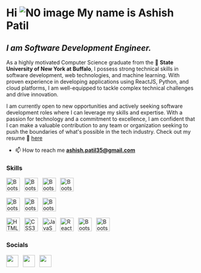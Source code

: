 Hi ![N0 image](https://user-images.githubusercontent.com/18350557/176309783-0785949b-9127-417c-8b55-ab5a4333674e.gif) My name is Ashish Patil
========================================================================================================================================


*I am Software Development Engineer.*
------------------------------------
As a highly motivated Computer Science graduate from the 🏫 **State University of New York at Buffalo**, I possess strong technical skills in software development, web technologies, and machine learning. With proven experience in developing applications using ReactJS, Python, and cloud platforms, I am well-equipped to tackle complex technical challenges and drive innovation. 

I am currently open to new opportunities and actively seeking software development roles where I can leverage my skills and expertise. With a passion for technology and a commitment to excellence, I am confident that I can make a valuable contribution to any team or organization seeking to push the boundaries of what's possible in the tech industry. Check out my resume 📝 [here](https://github.com/ashishp911/ashishp911/files/11227478/Ashish.Patil.Resume.o2.pdf)

- 📫 How to reach me **ashish.patil35@gmail.com**

### Skills

<p align="left">
<a href="https://www.programiz.com/c-programming" target="_blank" rel="noreferrer"><img src="https://user-images.githubusercontent.com/62334020/231622346-50919f57-0c7b-4cc9-af6d-cba2fb0a4f15.png" width="36" height="36" alt="Bootstrap" /></a> &nbsp; 
 <a href="https://www.programiz.com/cpp-programming" target="_blank" rel="noreferrer"><img src="https://user-images.githubusercontent.com/62334020/231622370-6adf056c-9734-4392-9cc2-1911a2a60448.png" width="36" height="36" alt="Bootstrap" /></a> &nbsp; 
<a href="https://dev.java/" target="_blank" rel="noreferrer"><img src="https://user-images.githubusercontent.com/62334020/231622575-b30ecd8d-4cc5-4c91-8bd6-7033b60e0c54.png" width="36" height="36" alt="Bootstrap" /></a> &nbsp; 
<a href="https://www.python.org/" target="_blank" rel="noreferrer"><img src="https://user-images.githubusercontent.com/62334020/231620964-9fc05d92-5c5f-4ad4-98cb-c2d56472b5c0.png" width="36" height="36" alt="Bootstrap" /></a> &nbsp;
 
 <a href="https://www.w3schools.com/sql/" target="_blank" rel="noreferrer"><img src="https://user-images.githubusercontent.com/62334020/231624694-0cb4a55b-f3fb-49e0-8cf6-cae550c97cb7.png" width="36" height="36" alt="Bootstrap" /></a> &nbsp; 
<a href="https://www.mongodb.com/" target="_blank" rel="noreferrer"><img src="https://user-images.githubusercontent.com/62334020/231624191-9e24c4f1-d00c-4e2a-9252-8d194888605d.png" width="36" height="36" alt="Bootstrap" /></a> &nbsp; 
<a href="https://www.postgresql.org/" target="_blank" rel="noreferrer"><img src="https://user-images.githubusercontent.com/62334020/231624192-80776a44-cf24-4362-bdee-d8c0c9213afa.png" width="36" height="36" alt="Bootstrap" /></a> &nbsp; 

 <a href="https://developer.mozilla.org/en-US/docs/Glossary/HTML5" target="_blank" rel="noreferrer"><img src="https://raw.githubusercontent.com/danielcranney/readme-generator/main/public/icons/skills/html5-colored.svg" width="36" height="36" alt="HTML5" /></a> &nbsp;
<a href="https://www.w3.org/TR/CSS/#css" target="_blank" rel="noreferrer"><img src="https://raw.githubusercontent.com/danielcranney/readme-generator/main/public/icons/skills/css3-colored.svg" width="36" height="36" alt="CSS3" /></a> &nbsp;
<a href="https://developer.mozilla.org/en-US/docs/Web/JavaScript" target="_blank" rel="noreferrer"><img src="https://raw.githubusercontent.com/danielcranney/readme-generator/main/public/icons/skills/javascript-colored.svg" width="36" height="36" alt="JavaScript" /></a> &nbsp;
<a href="https://reactjs.org/" target="_blank" rel="noreferrer"><img src="https://raw.githubusercontent.com/danielcranney/readme-generator/main/public/icons/skills/react-colored.svg" width="36" height="36" alt="React" /></a> &nbsp; 
 <a href="https://getbootstrap.com/" target="_blank" rel="noreferrer"><img src="https://raw.githubusercontent.com/danielcranney/readme-generator/main/public/icons/skills/bootstrap-colored.svg" width="36" height="36" alt="Bootstrap" /></a> &nbsp; 
 <a href="[https://getbootstrap.com/](https://nodejs.org/en)" target="_blank" rel="noreferrer"><img src="https://user-images.githubusercontent.com/62334020/231623992-b7039870-5853-4925-99c6-34b15546770b.png" width="36" height="36" alt="Bootstrap" /></a> &nbsp; 


### Socials

<p align="left"> <a href="https://www.linkedin.com/in/ashishpatil911/" target="_blank" rel="noreferrer"><img src="https://raw.githubusercontent.com/danielcranney/readme-generator/main/public/icons/socials/linkedin.svg" width="32" height="32" /></a> &nbsp;
<a href="https://leetcode.com/ashishp911/" target="_blank" rel="noreferrer"><img src="https://user-images.githubusercontent.com/62334020/231625635-0cb5c05d-1f6d-484a-8064-b6d11aaa988a.svg" width="32" height="32" /></a> &nbsp;
<a href="https://instagram.com/https://www.instagram.com/ashish__911/" target="_blank" rel="noreferrer"><img src="https://raw.githubusercontent.com/rahuldkjain/github-profile-readme-generator/master/src/images/icons/Social/instagram.svg"  width="32" height="32" /></a> &nbsp;

